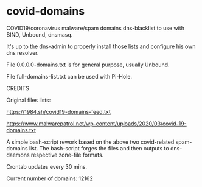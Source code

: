 # covid-domains

COVID19/coronavirus malware/spam domains dns-blacklist to use with BIND, Unbound, dnsmasq.

It's up to the dns-admin to properly install those lists and configure his own dns resolver.

File 0.0.0.0-domains.txt is for general purpose, usually Unbound.

File full-domains-list.txt can be used with Pi-Hole.



CREDITS

Original files lists:

https://1984.sh/covid19-domains-feed.txt

https://www.malwarepatrol.net/wp-content/uploads/2020/03/covid-19-domains.txt

A simple bash-script rework based on the above two covid-related spam-domains list.
The bash-script forges the files and then outputs to dns-daemons respective zone-file formats.

Crontab updates every 30 mins.

Current number of domains: 12162
